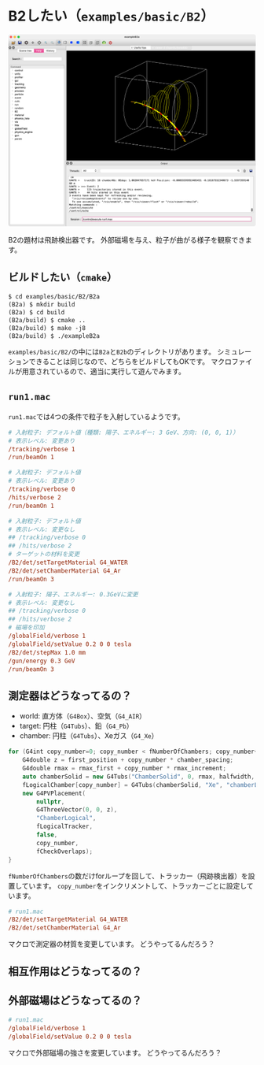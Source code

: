 # B2したい（``examples/basic/B2``）

![](./fig/exampleB2.png)

B2の題材は飛跡検出器です。
外部磁場を与え、粒子が曲がる様子を観察できます。

## ビルドしたい（``cmake``）

```console
$ cd examples/basic/B2/B2a
(B2a) $ mkdir build
(B2a) $ cd build
(B2a/build) $ cmake ..
(B2a/build) $ make -j8
(B2a/build) $ ./exampleB2a
```

``examples/basic/B2/``の中には``B2a``と``B2b``のディレクトリがあります。
シミュレーションできることは同じなので、どちらをビルドしてもOKです。
マクロファイルが用意されているので、適当に実行して遊んでみます。

## ``run1.mac``

``run1.mac``では4つの条件で粒子を入射しているようです。

```cfg
# 入射粒子: デフォルト値（種類: 陽子、エネルギー: 3 GeV、方向: (0, 0, 1)）
# 表示レベル: 変更あり
/tracking/verbose 1
/run/beamOn 1
```

```cfg
# 入射粒子: デフォルト値
# 表示レベル: 変更あり
/tracking/verbose 0
/hits/verbose 2
/run/beamOn 1
```

```cfg
# 入射粒子: デフォルト値
# 表示レベル: 変更なし
## /tracking/verbose 0
## /hits/verbose 2
# ターゲットの材料を変更
/B2/det/setTargetMaterial G4_WATER
/B2/det/setChamberMaterial G4_Ar
/run/beamOn 3
```

```cfg
# 入射粒子: 陽子、エネルギー: 0.3GeVに変更
# 表示レベル: 変更なし
## /tracking/verbose 0
## /hits/verbose 2
# 磁場を印加
/globalField/verbose 1
/globalField/setValue 0.2 0 0 tesla
/B2/det/stepMax 1.0 mm
/gun/energy 0.3 GeV
/run/beamOn 3
```

## 測定器はどうなってるの？

- world: 直方体（``G4Box``）、空気（``G4_AIR``）
- target: 円柱（``G4Tubs``）、鉛（``G4_Pb``）
- chamber: 円柱（``G4Tubs``）、Xeガス（``G4_Xe``）

```cpp
for (G4int copy_number=0; copy_number < fNumberOfChambers; copy_number++>){
    G4double z = first_position + copy_number * chamber_spacing;
    G4double rmax = rmax_first + copy_number * rmax_increment;
    auto chamberSolid = new G4Tubs("ChamberSolid", 0, rmax, halfwidth, 0.*deg, 360.*deg);
    fLogicalChamber[copy_number] = G4Tubs(chamberSolid, "Xe", "chamberLogical");
    new G4PVPlacement(
        nullptr,
        G4ThreeVector(0, 0, z),
        "ChamberLogical",
        fLogicalTracker,
        false,
        copy_number,
        fCheckOverlaps);
}
```

``fNumberOfChambers``の数だけforループを回して、トラッカー（飛跡検出器）を設置しています。
``copy_number``をインクリメントして、トラッカーごとに設定しています。


```cfg
# run1.mac
/B2/det/setTargetMaterial G4_WATER
/B2/det/setChamberMaterial G4_Ar
```

マクロで測定器の材質を変更しています。
どうやってるんだろう？

## 相互作用はどうなってるの？

## 外部磁場はどうなってるの？

```cfg
# run1.mac
/globalField/verbose 1
/globalField/setValue 0.2 0 0 tesla
```

マクロで外部磁場の強さを変更しています。
どうやってるんだろう？

